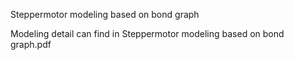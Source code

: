Steppermotor modeling based on bond graph  

Modeling detail can find in Steppermotor modeling based on bond graph.pdf  